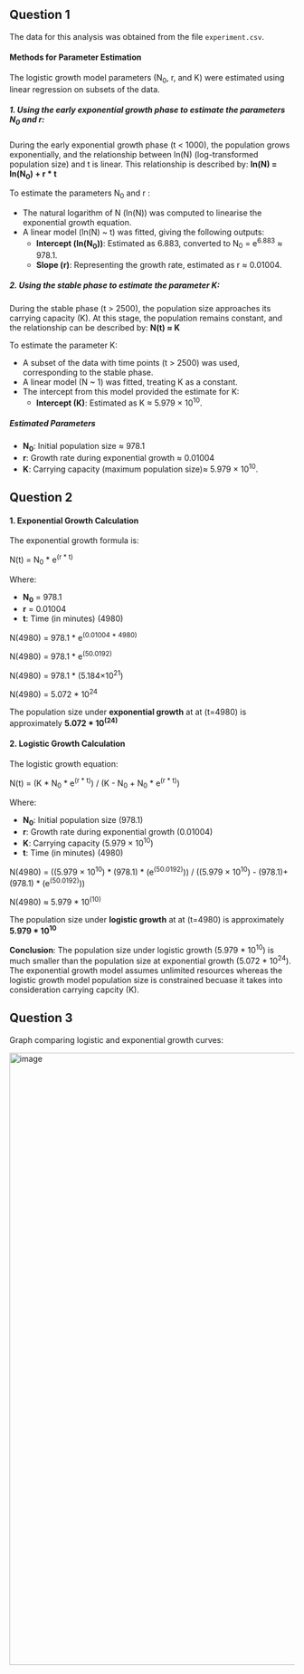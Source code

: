 ## Question 1

The data for this analysis was obtained from the file `experiment.csv`.

#### Methods for Parameter Estimation

The logistic growth model parameters (N<sub>0</sub>\, r, and K) were estimated using linear regression on subsets of the data.

##### 1. Using the early exponential growth phase to estimate the parameters N<sub>0</sub> and r: 

During the early exponential growth phase (t < 1000), the population grows exponentially, and the relationship between ln(N) (log-transformed population size) and t is linear. This relationship is described by: **ln(N) = ln(N<sub>0</sub>) + r * t**

To estimate the parameters N<sub>0</sub> and r :
- The natural logarithm of N (ln(N)) was computed to linearise the exponential growth equation.
- A linear model (ln(N) ~ t) was fitted, giving the following outputs:
  - **Intercept (ln(N<sub>0</sub>))**: Estimated as 6.883, converted to N<sub>0</sub> = e<sup>6.883</sup> ≈ 978.1.
  - **Slope (r)**: Representing the growth rate, estimated as r ≈ 0.01004.

##### 2. Using the stable phase to estimate the parameter K:

During the stable phase (t > 2500), the population size approaches its carrying capacity (K). At this stage, the population remains constant, and the relationship can be described by: **N(t) ≈ K**

To estimate the parameter K:
- A subset of the data with time points (t > 2500) was used, corresponding to the stable phase.
- A linear model (N ~ 1) was fitted, treating K as a constant.
- The intercept from this model provided the estimate for K:
  - **Intercept (K)**: Estimated as K ≈ 5.979 × 10<sup>10</sup>.

##### Estimated Parameters

- **N<sub>0</sub>**: Initial population size ≈ 978.1
- **r**: Growth rate during exponential growth ≈ 0.01004
- **K**: Carrying capacity (maximum population size)≈ 5.979 × 10<sup>10</sup>.

## Question 2

#### 1. Exponential Growth Calculation

The exponential growth formula is:

N(t) = N<sub>0</sub> * e<sup>(r * t)</sup>

Where:​
- **N<sub>0</sub>** = 978.1
- **r** = 0.01004
- **t**: Time (in minutes) (4980)

N(4980) = 978.1 * e<sup>(0.01004 * 4980)</sup>

N(4980) = 978.1 * e<sup>(50.0192)</sup>

N(4980) = 978.1 * (5.184×10<sup>21</sup>) 

N(4980) = 5.072 * 10<sup>24</sup>

The population size under **exponential growth** at at (t=4980) is approximately **5.072 * 10<sup>(24)</sup>**

#### 2. Logistic Growth Calculation

The logistic growth equation:

N(t) = (K * N<sub>0</sub> * e<sup>(r * t)</sup>) / (K - N<sub>0</sub> + N<sub>0</sub> * e<sup>(r * t)</sup>)

Where:
- **N<sub>0</sub>**: Initial population size (978.1)
- **r**: Growth rate during exponential growth (0.01004)
- **K**: Carrying capacity (5.979 × 10<sup>10</sup>)
- **t**: Time (in minutes) (4980)

N(4980) = ((5.979 × 10<sup>10</sup>) * (978.1) * (e<sup>(50.0192)</sup>)) / ((5.979 × 10<sup>10</sup>) - (978.1)+ (978.1) * (e<sup>(50.0192)</sup>))

N(4980) ≈ 5.979 * 10<sup>(10)</sup> 

The population size under **logistic growth** at at (t=4980) is approximately **5.979 * 10<sup>10</sup>**

**Conclusion**: The population size under logistic growth (5.979 * 10<sup>10</sup>) is much smaller than the population size at exponential growth (5.072 * 10<sup>24</sup>). The exponential growth model assumes unlimited resources whereas the logistic growth model population size is constrained becuase it takes into consideration carrying capcity (K).

## Question 3

Graph comparing logistic and exponential growth curves:

<img width="1082" alt="image" src="https://github.com/user-attachments/assets/4ce95051-86ba-4bbe-a752-ead78a57f127" />


